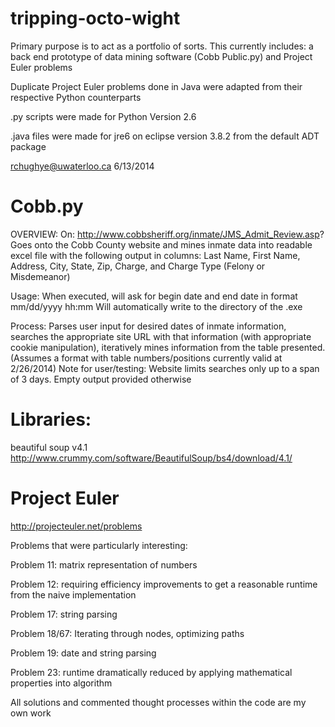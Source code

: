 tripping-octo-wight
===================
Primary purpose is to act as a portfolio of sorts. This currently includes: a back end prototype of data mining software (Cobb Public.py) and Project Euler problems


Duplicate Project Euler problems done in Java were adapted from their respective Python counterparts

.py scripts were made for Python Version 2.6

.java files were made for jre6 on eclipse version 3.8.2 from the default ADT package

rchughye@uwaterloo.ca
6/13/2014




Cobb.py
===================

OVERVIEW:
On: http://www.cobbsheriff.org/inmate/JMS_Admit_Review.asp?
Goes onto the Cobb County website and mines inmate data into readable excel file
with the following output in columns:
Last Name, First Name, Address, City, State, Zip, Charge, and Charge Type (Felony or Misdemeanor)

Usage:
When executed, will ask for begin date and end date in format mm/dd/yyyy hh:mm
Will automatically write to the directory of the .exe

Process:
Parses user input for desired dates of inmate information,
searches the appropriate site URL with that information (with appropriate cookie manipulation),
iteratively mines information from the table presented.
(Assumes a format with table numbers/positions currently valid at 2/26/2014)
Note for user/testing: Website limits searches only up to a span of 3 days. Empty output provided otherwise


Libraries:
===================
beautiful soup v4.1
http://www.crummy.com/software/BeautifulSoup/bs4/download/4.1/


Project Euler
===================
http://projecteuler.net/problems

Problems that were particularly interesting:

Problem 11: matrix representation of numbers

Problem 12: requiring efficiency improvements to get a reasonable runtime from the naive implementation

Problem 17: string parsing

Problem 18/67: Iterating through nodes, optimizing paths

Problem 19: date and string parsing

Problem 23: runtime dramatically reduced by applying mathematical properties into algorithm

All solutions and commented thought processes within the code are my own work
